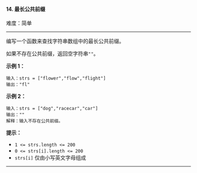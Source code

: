 #### 14. 最长公共前缀

难度：简单

---

编写一个函数来查找字符串数组中的最长公共前缀。

如果不存在公共前缀，返回空字符串`""`。

**示例 1：**

```
输入：strs = ["flower","flow","flight"]
输出："fl"
```

**示例 2：**

```
输入：strs = ["dog","racecar","car"]
输出：""
解释：输入不存在公共前缀。
```

**提示：**

* `1 <= strs.length <= 200`
* `0 <= strs[i].length <= 200`
* `strs[i]` 仅由小写英文字母组成

---

```Java
```